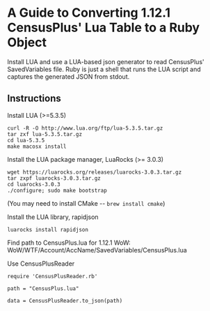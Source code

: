 # A Guide to Converting 1.12.1 CensusPlus' Lua Table to a Ruby Object

Install LUA and use a LUA-based json generator to read CensusPlus' SavedVariables file. Ruby is just a shell that runs the LUA script and captures the generated JSON from stdout.

## Instructions

Install LUA (>=5.3.5)
```
curl -R -O http://www.lua.org/ftp/lua-5.3.5.tar.gz
tar zxf lua-5.3.5.tar.gz
cd lua-5.3.5
make macosx install
```

Install the LUA package manager, LuaRocks (>= 3.0.3)
```
wget https://luarocks.org/releases/luarocks-3.0.3.tar.gz
tar zxpf luarocks-3.0.3.tar.gz
cd luarocks-3.0.3
./configure; sudo make bootstrap
```
(You may need to install CMake -- `brew install cmake`)

Install the LUA library, rapidjson
```
luarocks install rapidjson
```

Find path to CensusPlus.lua for 1.12.1 WoW: WoW/WTF/Account/AccName/SavedVariables/CensusPlus.lua

Use CensusPlusReader
```
require 'CensusPlusReader.rb'

path = "CensusPlus.lua"

data = CensusPlusReader.to_json(path)
```
